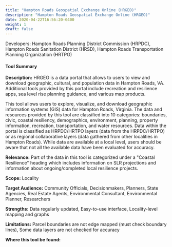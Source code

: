```yaml
---
title: "Hampton Roads Geospatial Exchange Online (HRGEO)"
description: "Hampton Roads Geospatial Exchange Online (HRGEO)"
date: 2020-04-22T16:56:20-0400
weight: 1
draft: false
---
```

Developers: Hampton Roads Planning District Commission  (HRPDC), Hampton Roads Sanitation District (HRSD), Hampton Roads Transportation Planning Organization (HRTPO)

#### Tool Summary
**Description:** HRGEO is a data portal that allows to users to view and download geographic, cultural, and population data in Hampton Roads, VA. Additional tools provided by this portal include recreation and resilience apps, sea level rise planning guidance, and various map products. 

This tool allows users to explore, visualize, and download geographic information systems (GIS) data for Hampton Roads, Virginia. The data and resources provided by this tool are classified into 10 categories: boundaries, civic, coastal resiliency, demographics, environment, planning, property information, recreation, transportation, and water resources. Data within the portal is classified as HRPDC/HRTPO layers (data from the HRPDC/HRTPO) or as regional collaborative layers (data gathered from other localities in Hampton Roads). While data are available at a local level, users should be aware that not all the available data have been evaluated for accuracy.

**Relevance:** Part of the data in this tool is categorized under a "Coastal Resilience" heading which includes information on SLR projections and information about ongoing/completed local resilience projects.

**Scope:** Locality

**Target Audience:** Community Officials, Decisionmakers, Planners, State Agencies, Real Estate Agents, Environmental Consultant, Environmental Planner, Researchers

**Strengths:** Data regularly updated, Easy-to-use interface, Locality-level mapping and graphs

**Limitations:** Parcel boundaries are not edge mapped (must check boundary lines), Some data layers are not checked for accuracy

**Where this tool be found:** 
